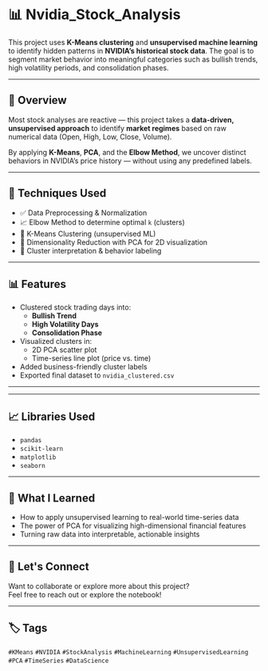 # 📊 Nvidia_Stock_Analysis

This project uses **K-Means clustering** and **unsupervised machine learning** to identify hidden patterns in **NVIDIA’s historical stock data**. The goal is to segment market behavior into meaningful categories such as bullish trends, high volatility periods, and consolidation phases.

---

## 🧠 Overview

Most stock analyses are reactive — this project takes a **data-driven, unsupervised approach** to identify **market regimes** based on raw numerical data (Open, High, Low, Close, Volume).

By applying **K-Means**, **PCA**, and the **Elbow Method**, we uncover distinct behaviors in NVIDIA’s price history — without using any predefined labels.

---

## 📌 Techniques Used

- ✅ Data Preprocessing & Normalization
- 📈 Elbow Method to determine optimal `k` (clusters)
- 🤖 K-Means Clustering (unsupervised ML)
- 🔻 Dimensionality Reduction with PCA for 2D visualization
- 🧩 Cluster interpretation & behavior labeling

---

## 📊 Features

- Clustered stock trading days into:
  - **Bullish Trend**
  - **High Volatility Days**
  - **Consolidation Phase**
- Visualized clusters in:
  - 2D PCA scatter plot
  - Time-series line plot (price vs. time)
- Added business-friendly cluster labels
- Exported final dataset to `nvidia_clustered.csv`

---

---

## 📈 Libraries Used

- `pandas`
- `scikit-learn`
- `matplotlib`
- `seaborn`

---

## 🧠 What I Learned

- How to apply unsupervised learning to real-world time-series data
- The power of PCA for visualizing high-dimensional financial features
- Turning raw data into interpretable, actionable insights

---

## 🔗 Let's Connect

Want to collaborate or explore more about this project?  
Feel free to reach out or explore the notebook!

---

## 🏷️ Tags

`#KMeans` `#NVIDIA` `#StockAnalysis` `#MachineLearning` `#UnsupervisedLearning` `#PCA` `#TimeSeries` `#DataScience`
